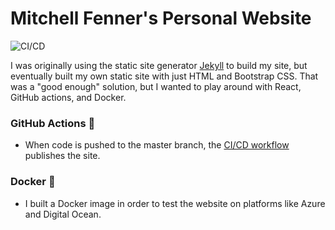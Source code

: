 # Mitchell Fenner's Personal Website

![CI/CD](https://github.com/mitchfen/mitchfen.github.io/workflows/CI/CD/badge.svg)

I was originally using the static site generator [Jekyll](https://github.com/jekyll/jekyll) to build my site, but eventually built my own static site with just HTML and Bootstrap CSS. That was a "good enough" solution, but I wanted to play around with React, GitHub actions, and Docker.

### GitHub Actions 🚀

- When code is pushed to the master branch, the [CI/CD workflow](https://github.com/mitchfen/mitchfen.github.io/actions) publishes the site.

### Docker 🐳

- I built a Docker image in order to test the website on platforms like Azure and Digital Ocean.
